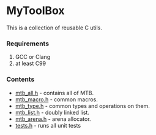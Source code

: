 # MyToolBox

This is a collection of reusable C utils.


### Requirements

1. GCC or Clang
2. at least C99


### Contents

- [mtb_all.h](./mtb_all.h) - contains all of MTB.
- [mtb_macro.h](./mtb_macro.h) - common macros.
- [mtb_type.h](./mtb_type.h) - common types and operations on them.
- [mtb_list.h](./mtb_list.h) - doubly linked list.
- [mtb_arena.h](./mtb_arena.h) - arena allocator.
- [tests.h](./tests.c) - runs all unit tests
